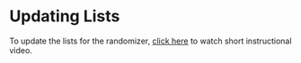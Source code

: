 # Updating Lists

To update the lists for the randomizer, [click here](https://www.loom.com/share/305bf9a5405c4498905278119aaa85ba) to watch short instructional video.
